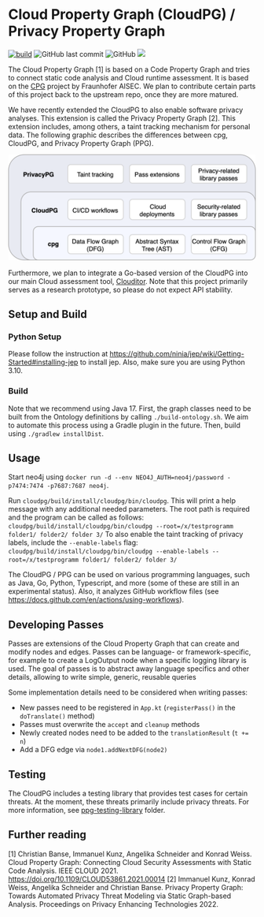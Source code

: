 # Cloud Property Graph (CloudPG) / Privacy Property Graph

[![build](https://github.com/clouditor/cloud-property-graph/actions/workflows/build.yml/badge.svg)](https://github.com/clouditor/cloud-property-graph/actions/workflows/build.yml)
![GitHub last commit](https://img.shields.io/github/last-commit/clouditor/cloud-property-graph)
![GitHub](https://img.shields.io/github/license/clouditor/cloud-property-graph)
[![](https://jitpack.io/v/clouditor/cloud-property-graph.svg)](https://jitpack.io/#clouditor/cloud-property-graph)


The Cloud Property Graph [1] is based on a Code Property Graph and tries to connect static code analysis and Cloud runtime assessment. It is based on the [CPG](https://github.com/Fraunhofer-AISEC/cpg) project by Fraunhofer AISEC. We plan to contribute certain parts of this project back to the upstream repo, once they are more matured.

We have recently extended the CloudPG to also enable software privacy analyses. This extension is called the Privacy Property Graph [2]. This extension includes, among others, a taint tracking mechanism for personal data.
The following graphic describes the differences between cpg, CloudPG, and Privacy Property Graph (PPG).

![](figures/propertygraphs.png)

Furthermore, we plan to integrate a Go-based version of the CloudPG into our main Cloud assessment tool, [Clouditor](https://github.com/clouditor/clouditor).
Note that this project primarily serves as a research prototype, so please do not expect API stability.

## Setup and Build

### Python Setup
Please follow the instruction at https://github.com/ninia/jep/wiki/Getting-Started#installing-jep to install jep. Also, make sure you are using Python 3.10.

### Build
Note that we recommend using Java 17. First, the graph classes need to be built from the Ontology definitions by calling `./build-ontology.sh`. We aim to automate this process using a Gradle plugin in the future. Then, build using `./gradlew installDist`.

## Usage
 
Start neo4j using `docker run -d --env NEO4J_AUTH=neo4j/password -p7474:7474 -p7687:7687 neo4j`. 

Run `cloudpg/build/install/cloudpg/bin/cloudpg`. This will print a help message with any additional needed parameters. The root path is required and the program can be called as follows: `cloudpg/build/install/cloudpg/bin/cloudpg --root=/x/testprogramm folder1/ folder2/ folder 3/`
To also enable the taint tracking of privacy labels, include the `--enable-labels` flag: `cloudpg/build/install/cloudpg/bin/cloudpg --enable-labels --root=/x/testprogramm folder1/ folder2/ folder 3/`

The CloudPG / PPG can be used on various programming languages, such as Java, Go, Python, Typescript, and more (some of these are still in an experimental status). Also, it analyzes GitHub workflow files (see https://docs.github.com/en/actions/using-workflows).

## Developing Passes

Passes are extensions of the Cloud Property Graph that can create and modify nodes and edges.
Passes can be language- or framework-specific, for example to create a LogOutput node when a specific logging library is used.
The goal of passes is to abstract away language specifics and other details, allowing to write simple, generic, reusable queries

Some implementation details need to be considered when writing passes:
- New passes need to be registered in `App.kt` (`registerPass()` in the `doTranslate()` method)
- Passes must overwrite the `accept` and `cleanup` methods
- Newly created nodes need to be added to the `translationResult` (`t += n`)
- Add a DFG edge via `node1.addNextDFG(node2)`

## Testing
The CloudPG includes a testing library that provides test cases for certain threats. At the moment, these threats primarily include privacy threats. For more information, see [ppg-testing-library](https://github.com/clouditor/cloud-property-graph/tree/main/ppg-testing-library) folder. 

## Further reading

[1] Christian Banse, Immanuel Kunz, Angelika Schneider and Konrad Weiss. Cloud Property Graph: Connecting Cloud Security Assessments with Static Code Analysis. IEEE CLOUD 2021. https://doi.org/10.1109/CLOUD53861.2021.00014
[2] Immanuel Kunz, Konrad Weiss, Angelika Schneider and Christian Banse. Privacy Property Graph: Towards Automated Privacy Threat Modeling via Static Graph-based Analysis. Proceedings on Privacy Enhancing Technologies 2022.
